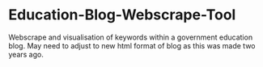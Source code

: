 # Education-Blog-Webscrape-Tool
Webscrape and visualisation of keywords within a government education blog.
May need to adjust to new html format of blog as this was made two years ago.
